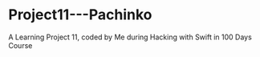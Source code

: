 # Project11---Pachinko
 A Learning Project 11, coded by Me during Hacking with Swift in 100 Days Course
